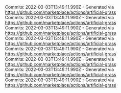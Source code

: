 Commits: 2022-03-03T13:49:11.990Z - Generated via https://github.com/marketplace/actions/artificial-grass
<br>
Commits: 2022-03-03T13:49:11.990Z - Generated via https://github.com/marketplace/actions/artificial-grass
<br>
Commits: 2022-03-03T13:49:11.990Z - Generated via https://github.com/marketplace/actions/artificial-grass
<br>
Commits: 2022-03-03T13:49:11.990Z - Generated via https://github.com/marketplace/actions/artificial-grass
<br>
Commits: 2022-03-03T13:49:11.990Z - Generated via https://github.com/marketplace/actions/artificial-grass
<br>
Commits: 2022-03-03T13:49:11.990Z - Generated via https://github.com/marketplace/actions/artificial-grass
<br>
Commits: 2022-03-03T13:49:11.990Z - Generated via https://github.com/marketplace/actions/artificial-grass
<br>
Commits: 2022-03-03T13:49:11.990Z - Generated via https://github.com/marketplace/actions/artificial-grass
<br>
